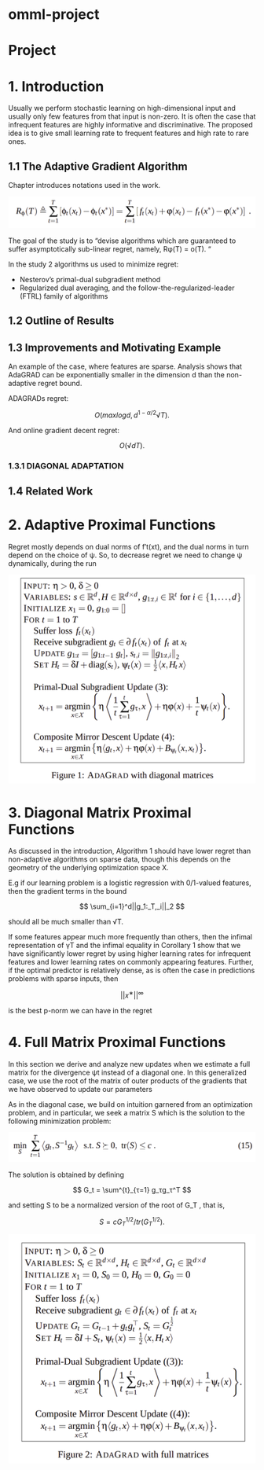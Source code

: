 # omml-project
# Project

# 1. Introduction

Usually we perform stochastic learning on high-dimensional input and usually only few features from that input is non-zero. It is often the case that infrequent features are  highly informative and discriminative. The proposed idea is to give small learning rate to frequent features and high rate to rare ones.

## 1.1 The Adaptive Gradient Algorithm

Chapter introduces notations used in the work.

![Untitled](Project%20504f710ab17b443da55cc9c10ec371a8/Untitled.png)

The goal of the study is to  “devise algorithms which are guaranteed to suffer asymptotically sub-linear regret, namely, Rφ(T) = o(T). “

In the study 2 algorithms us used to minimize regret:

- Nesterov’s primal-dual subgradient method
- Regularized dual averaging, and the follow-the-regularized-leader (FTRL) family of algorithms

## 1.2 Outline of Results

## 1.3 Improvements and Motivating Example

An example of the case, where features are sparse. Analysis shows that AdaGRAD can be exponentially smaller in the dimension d than the non-adaptive regret bound. 

ADAGRADs regret:

$$
O(max{logd,d^{1−α/2}}√T).
$$

And online gradient decent regret:

$$
O(√dT).
$$

### 1.3.1 DIAGONAL ADAPTATION

## 1.4 Related Work

# 2. Adaptive Proximal Functions

Regret mostly depends on dual norms of f′t(xt), and the dual norms in turn depend on the choice of ψ. So, to decrease regret we need to change ψ dynamically, during the run

![Untitled](Project%20504f710ab17b443da55cc9c10ec371a8/Untitled%201.png)

# 3. Diagonal Matrix Proximal Functions

As discussed in the introduction, Algorithm 1 should have lower regret than non-adaptive algorithms on sparse data, though this depends on the geometry of the underlying optimization space
X.

E.g if our learning problem is a logistic regression with 0/1-valued features, then the gradient terms in the bound 

$$
\sum_{i=1}^d||g_1:_T,_i||_2
$$

should all be much smaller than √T. 

If some features appear much more frequently than others, then the infimal representation of γT and the infimal equality in Corollary 1 show that we have significantly lower regret by using higher learning rates for infrequent features and lower learning rates on commonly appearing features. Further, if the optimal predictor is relatively dense, as is often the case in predictions problems with sparse inputs, then 

$$
||x^∗||^∞
$$

is the best p-norm we can have in the regret

# 4. Full Matrix Proximal Functions

In this section we derive and analyze new updates when we estimate a full matrix for the divergence ψt instead of a diagonal one. In this generalized case, we use the root of the matrix of outer products of the gradients that we have observed to update our parameters

As in the diagonal case, we build on intuition garnered from an optimization problem, and in particular, we seek a matrix S which is the solution to the following minimization problem:

![Untitled](Project%20504f710ab17b443da55cc9c10ec371a8/Untitled%202.png)

The solution is obtained by defining 

$$
G_t = \sum^{t}_{τ=1}
g_τg_τ^T
$$

and setting S to be a normalized version of the root of G_T , that is, 

$$
S = cG^{1/2}_T /tr(G^{1/2}_T).
$$

![Untitled](Project%20504f710ab17b443da55cc9c10ec371a8/Untitled%203.png)

